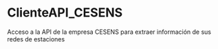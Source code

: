 # ClienteAPI_CESENS
Acceso a la API de la empresa CESENS para extraer información de sus redes de estaciones
